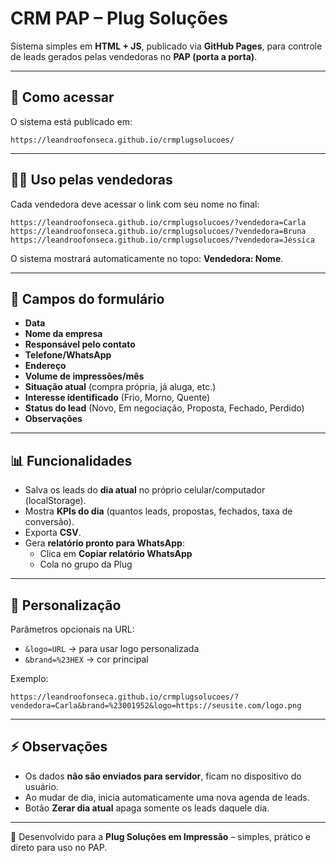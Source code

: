 # CRM PAP – Plug Soluções

Sistema simples em **HTML + JS**, publicado via **GitHub Pages**, para controle de leads gerados pelas vendedoras no **PAP (porta a porta)**.

---

## 🚀 Como acessar
O sistema está publicado em:

```
https://leandroofonseca.github.io/crmplugsolucoes/
```

---

## 👩‍💼 Uso pelas vendedoras
Cada vendedora deve acessar o link com seu nome no final:

```
https://leandroofonseca.github.io/crmplugsolucoes/?vendedora=Carla
https://leandroofonseca.github.io/crmplugsolucoes/?vendedora=Bruna
https://leandroofonseca.github.io/crmplugsolucoes/?vendedora=Jéssica
```

O sistema mostrará automaticamente no topo: **Vendedora: Nome**.

---

## 📝 Campos do formulário
- **Data**
- **Nome da empresa**
- **Responsável pelo contato**
- **Telefone/WhatsApp**
- **Endereço**
- **Volume de impressões/mês**
- **Situação atual** (compra própria, já aluga, etc.)
- **Interesse identificado** (Frio, Morno, Quente)
- **Status do lead** (Novo, Em negociação, Proposta, Fechado, Perdido)
- **Observações**

---

## 📊 Funcionalidades
- Salva os leads do **dia atual** no próprio celular/computador (localStorage).
- Mostra **KPIs do dia** (quantos leads, propostas, fechados, taxa de conversão).
- Exporta **CSV**.
- Gera **relatório pronto para WhatsApp**:
  - Clica em **Copiar relatório WhatsApp**
  - Cola no grupo da Plug

---

## 🎨 Personalização
Parâmetros opcionais na URL:
- `&logo=URL` → para usar logo personalizada
- `&brand=%23HEX` → cor principal

Exemplo:
```
https://leandroofonseca.github.io/crmplugsolucoes/?vendedora=Carla&brand=%23001952&logo=https://seusite.com/logo.png
```

---

## ⚡ Observações
- Os dados **não são enviados para servidor**, ficam no dispositivo do usuário.
- Ao mudar de dia, inicia automaticamente uma nova agenda de leads.
- Botão **Zerar dia atual** apaga somente os leads daquele dia.

---

📌 Desenvolvido para a **Plug Soluções em Impressão** – simples, prático e direto para uso no PAP.
